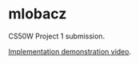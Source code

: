 # mlobacz

CS50W Project 1 submission.

[Implementation demonstration video](https://youtu.be/ANBIkapFCRw).